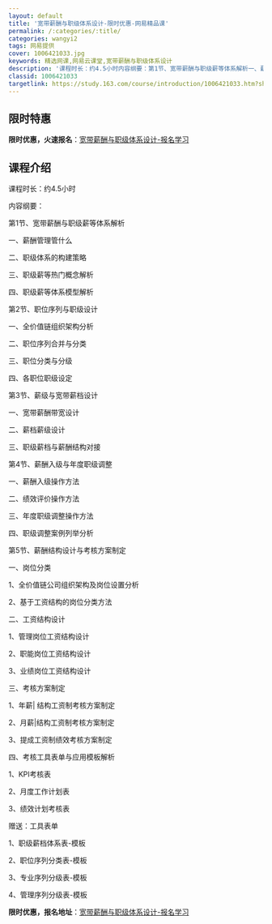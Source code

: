 ```yaml
---
layout: default
title: '宽带薪酬与职级体系设计-限时优惠-网易精品课'
permalink: /:categories/:title/
categories: wangyi2
tags: 网易提供
cover: 1006421033.jpg
keywords: 精选网课,网易云课堂,宽带薪酬与职级体系设计
description: '课程时长：约4.5小时内容纲要：第1节、宽带薪酬与职级薪等体系解析一、薪酬管理管什么二、职级体系的构建策略三、职级薪等热'
classid: 1006421033
targetlink: https://study.163.com/course/introduction/1006421033.htm?share=1&shareId=1025206652&utm_campaign=share&utm_medium=iphoneShare&utm_source=&utm_u=1025206652
---
```


## 限时特惠

**限时优惠，火速报名**：[宽带薪酬与职级体系设计-报名学习](https://study.163.com/course/introduction/1006421033.htm?share=1&shareId=1025206652&utm_campaign=share&utm_medium=iphoneShare&utm_source=&utm_u=1025206652)

## 课程介绍

课程时长：约4.5小时

内容纲要：

第1节、宽带薪酬与职级薪等体系解析

一、薪酬管理管什么

二、职级体系的构建策略

三、职级薪等热门概念解析

四、职级薪等体系模型解析



第2节、职位序列与职级设计

一、全价值链组织架构分析

二、职位序列合并与分类

三、职位分类与分级

四、各职位职级设定



第3节、薪级与宽带薪档设计

一、宽带薪酬带宽设计

二、薪档薪级设计

三、职级薪档与薪酬结构对接



第4节、薪酬入级与年度职级调整

一、薪酬入级操作方法

二、绩效评价操作方法

三、年度职级调整操作方法

四、职级调整案例列举分析



第5节、薪酬结构设计与考核方案制定

一、岗位分类

1、全价值链公司组织架构及岗位设置分析

2、基于工资结构的岗位分类方法

 二、工资结构设计

1、管理岗位工资结构设计

2、职能岗位工资结构设计

3、业绩岗位工资结构设计

 三、考核方案制定

1、年薪| 结构工资制考核方案制定

2、月薪|结构工资制考核方案制定

3、提成工资制绩效考核方案制定

 四、考核工具表单与应用模板解析

1、KPI考核表

2、月度工作计划表

3、绩效计划考核表



赠送：工具表单

1、职级薪档体系表-模板

2、职位序列分类表-模板

3、专业序列分级表-模板

4、管理序列分级表-模板

**限时优惠，报名地址**：[宽带薪酬与职级体系设计-报名学习](https://study.163.com/course/introduction/1006421033.htm?share=1&shareId=1025206652&utm_campaign=share&utm_medium=iphoneShare&utm_source=&utm_u=1025206652)

